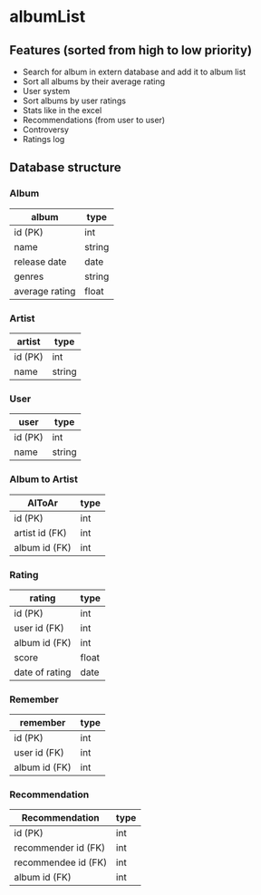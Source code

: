 # albumList

## Features (sorted from high to low priority)

- Search for album in extern database and add it to album list
- Sort all albums by their average rating
- User system
- Sort albums by user ratings
- Stats like in the excel
- Recommendations (from user to user)
- Controversy
- Ratings log


## Database structure

### Album
album|type
-|-
id (PK)|int
name|string
release date|date
genres|string
average rating|float


### Artist
artist|type
-|-
id (PK)|int
name|string


### User
user|type
-|-
id (PK)|int
name|string


### Album to Artist
AlToAr|type
-|-
id (PK)|int
artist id (FK)|int
album id (FK)|int


### Rating 
rating|type
-|-
id (PK)|int
user id (FK)|int
album id (FK)|int
score|float
date of rating|date


### Remember
remember|type
-|-
id (PK)|int
user id (FK)|int
album id (FK)|int


### Recommendation
Recommendation|type
-|-
id (PK)|int
recommender id (FK)|int
recommendee id (FK)|int
album id (FK)|int

